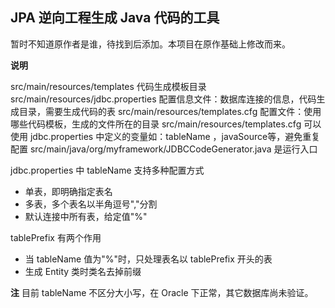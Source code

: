 JPA 逆向工程生成 Java 代码的工具
---

暂时不知道原作者是谁，待找到后添加。本项目在原作基础上修改而来。

**说明**

src/main/resources/templates       代码生成模板目录
src/main/resources/jdbc.properties 配置信息文件：数据库连接的信息，代码生成目录，需要生成代码的表
src/main/resources/templates.cfg   配置文件：使用哪些代码模板，生成的文件所在的目录
src/main/resources/templates.cfg   可以使用 jdbc.properties 中定义的变量如：tableName ，javaSource等，避免重复配置
src/main/java/org/myframework/JDBCCodeGenerator.java 是运行入口

jdbc.properties 中 tableName 支持多种配置方式
- 单表，即明确指定表名
- 多表，多个表名以半角逗号","分割
- 默认连接中所有表，给定值"%"

tablePrefix 有两个作用
- 当 tableName 值为"%"时，只处理表名以 tablePrefix 开头的表
- 生成 Entity 类时类名去掉前缀

**注**
目前 tableName 不区分大小写，在 Oracle 下正常，其它数据库尚未验证。
